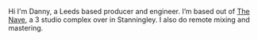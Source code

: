 Hi I'm Danny, a Leeds based producer and engineer. I’m based out of <a target="blank" href="https://www.navestudios.com/studios">The Nave</a>, a 3 studio complex over in Stanningley. I also do remote mixing and mastering.
